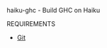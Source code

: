 haiku-ghc - Build GHC on Haiku

REQUIREMENTS

 - [Git](http://www.haiku-os.org/blog/nielx/2008-04-21/git_for_haiku_1)
